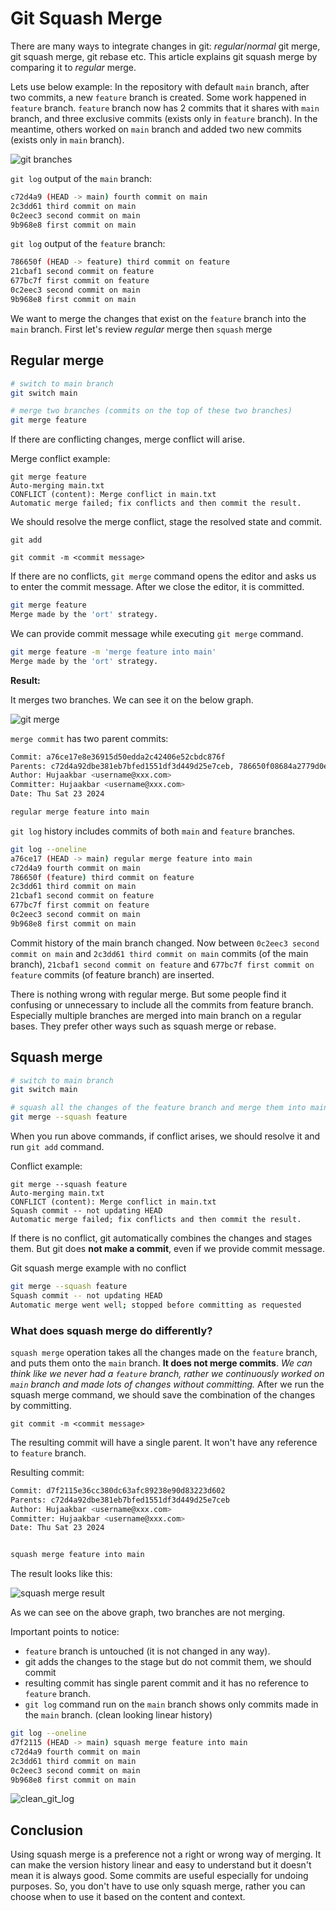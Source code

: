 # Git Squash Merge

There are many ways to integrate changes in git: *regular*/*normal* git merge, git squash merge, git rebase etc. This article explains git squash merge by comparing it to *regular* merge.

Lets use below example:
In the repository with default `main` branch, after two commits, a new `feature` branch is created.
Some work happened in `feature` branch. `feature` branch now has 2 commits that it shares with `main` branch, and three exclusive commits (exists only in `feature` branch).
In the meantime, others worked on `main` branch and added two new commits  (exists only in `main` branch).

![git branches](https://github.com/Hujaakbar/Articles/raw/main/git_squash_merge/images/git_branches.PNG)

`git log` output of the `main` branch:

```bash
c72d4a9 (HEAD -> main) fourth commit on main
2c3dd61 third commit on main
0c2eec3 second commit on main
9b968e8 first commit on main
```

`git log` output of the `feature` branch:

```bash
786650f (HEAD -> feature) third commit on feature
21cbaf1 second commit on feature
677bc7f first commit on feature
0c2eec3 second commit on main
9b968e8 first commit on main
```

We want to merge the changes that exist on the `feature` branch into the `main` branch.
First let's review *regular* merge then  `squash` merge

## Regular merge

```bash
# switch to main branch
git switch main

# merge two branches (commits on the top of these two branches)
git merge feature

```

If there are conflicting changes, merge conflict will arise.

Merge conflict example:

```shell
git merge feature
Auto-merging main.txt
CONFLICT (content): Merge conflict in main.txt
Automatic merge failed; fix conflicts and then commit the result.
```

We should resolve the merge conflict, stage the resolved state and commit.

```shell
git add

git commit -m <commit message>
```

If there are no conflicts, `git merge` command opens the editor and asks us to enter the commit message. After we close the editor, it is committed.

```bash
git merge feature
Merge made by the 'ort' strategy.
```

We can provide commit message while executing `git merge` command.

```bash
git merge feature -m 'merge feature into main'
Merge made by the 'ort' strategy.
```

**Result:**

It merges two branches. We can see it on the below graph.

![git merge](https://github.com/Hujaakbar/Articles/raw/main/git_squash_merge/images/gitmerge.PNG)

`merge commit` has two parent commits:

```bash
Commit: a76ce17e8e36915d50edda2c42406e52cbdc876f
Parents: c72d4a92dbe381eb7bfed1551df3d449d25e7ceb, 786650f08684a2779d0e5c96cec54bdc59f10325
Author: Hujaakbar <username@xxx.com>
Committer: Hujaakbar <username@xxx.com>
Date: Thu Sat 23 2024

regular merge feature into main
```

`git log` history includes commits of both `main` and `feature` branches.

```bash
git log --oneline
a76ce17 (HEAD -> main) regular merge feature into main
c72d4a9 fourth commit on main
786650f (feature) third commit on feature
2c3dd61 third commit on main
21cbaf1 second commit on feature
677bc7f first commit on feature
0c2eec3 second commit on main
9b968e8 first commit on main
```

Commit history of the main branch changed. Now between `0c2eec3 second commit on main` and `2c3dd61 third commit on main` commits (of the main branch), `21cbaf1 second commit on feature` and `677bc7f first commit on feature` commits (of feature branch) are inserted.

There is nothing wrong with regular merge. But some people find it confusing or unnecessary to include all the commits from feature branch. Especially multiple branches are merged into main branch on a regular bases. They prefer other ways such as squash merge or rebase.

## Squash merge

```bash
# switch to main branch
git switch main

# squash all the changes of the feature branch and merge them into main branch
git merge --squash feature

```

When you run above commands, if conflict arises, we should resolve it and
run `git add` command.

Conflict example:

```shell
git merge --squash feature
Auto-merging main.txt
CONFLICT (content): Merge conflict in main.txt
Squash commit -- not updating HEAD
Automatic merge failed; fix conflicts and then commit the result.
```

If there is no conflict, git automatically combines the changes and stages them. But git does **not make a commit**, even if we provide commit message.

Git squash merge example with no conflict

```bash
git merge --squash feature
Squash commit -- not updating HEAD
Automatic merge went well; stopped before committing as requested
```

### What does squash merge do differently?

`squash merge` operation takes all the changes made on the `feature` branch, and puts them onto the `main` branch. **It does not merge commits**. *We can think like we never had a `feature` branch, rather we continuously worked on `main` branch and made lots of changes without committing.*
After we run the squash merge command, we should save the combination of the changes by committing.

```shell
git commit -m <commit message>
```

The resulting commit will have a single parent. It won't have any reference to `feature` branch.

Resulting commit:

```bash
Commit: d7f2115e36cc380dc63afc89238e90d83223d602
Parents: c72d4a92dbe381eb7bfed1551df3d449d25e7ceb
Author: Hujaakbar <username@xxx.com>
Committer: Hujaakbar <username@xxx.com>
Date: Thu Sat 23 2024


squash merge feature into main
```

The result looks like this:

![squash merge result](https://github.com/Hujaakbar/Articles/blob/main/git_squash_merge/images/git_squash_merge_result.png?raw=true)

As we can see on the above graph, two branches are not merging.

Important points to notice:

- `feature` branch is untouched (it is not changed in any way).
- git adds the changes to the stage but do not commit them, we should commit
- resulting commit has single parent commit and it has no reference to `feature` branch.
- `git log` command run on the `main` branch shows  only  commits made in the `main` branch. (clean looking linear history)

```bash
git log --oneline
d7f2115 (HEAD -> main) squash merge feature into main
c72d4a9 fourth commit on main
2c3dd61 third commit on main
0c2eec3 second commit on main
9b968e8 first commit on main
```

![clean_git_log](https://github.com/Hujaakbar/Articles/raw/main/git_squash_merge/images/clean_git_log.png)

## Conclusion

Using squash merge is a preference not a right or wrong way of merging. It can make the version history linear and easy to understand but it doesn't mean it is always good. Some commits are useful especially for undoing purposes. So, you don't have to use only squash merge, rather you can choose when to use it based on the content and context.
